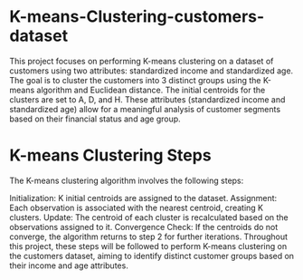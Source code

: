 # K-means-Clustering-customers-dataset

This project focuses on performing K-means clustering on a dataset of customers using two attributes: standardized income and standardized age. The goal is to cluster the customers into 3 distinct groups using the K-means algorithm and Euclidean distance. The initial centroids for the clusters are set to A, D, and H.
These attributes (standardized income and standardized age) allow for a meaningful analysis of customer segments based on their financial status and age group.

# K-means Clustering Steps
The K-means clustering algorithm involves the following steps:

Initialization: K initial centroids are assigned to the dataset.
Assignment: Each observation is associated with the nearest centroid, creating K clusters.
Update: The centroid of each cluster is recalculated based on the observations assigned to it.
Convergence Check: If the centroids do not converge, the algorithm returns to step 2 for further iterations.
Throughout this project, these steps will be followed to perform K-means clustering on the customers dataset, aiming to identify distinct customer groups based on their income and age attributes.
